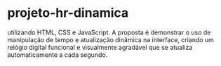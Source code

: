 # projeto-hr-dinamica
 utilizando HTML, CSS e JavaScript. A proposta é demonstrar o uso de manipulação de tempo e atualização dinâmica na interface, criando um relógio digital funcional e visualmente agradável que se atualiza automaticamente a cada segundo.
